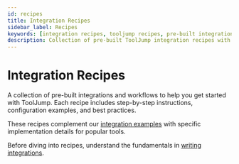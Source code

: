 ```yaml
---
id: recipes
title: Integration Recipes
sidebar_label: Recipes
keywords: [integration recipes, tooljump recipes, pre-built integrations, developer tool recipes, workflow examples]
description: Collection of pre-built ToolJump integration recipes with step-by-step instructions for connecting GitHub, AWS, Datadog, and other developer tools.
---
```


# Integration Recipes

A collection of pre-built integrations and workflows to help you get started with ToolJump. Each recipe includes step-by-step instructions, configuration examples, and best practices.

These recipes complement our [integration examples](/integrations) with specific implementation details for popular tools.

Before diving into recipes, understand the fundamentals in [writing integrations](/docs/writing-integrations).
